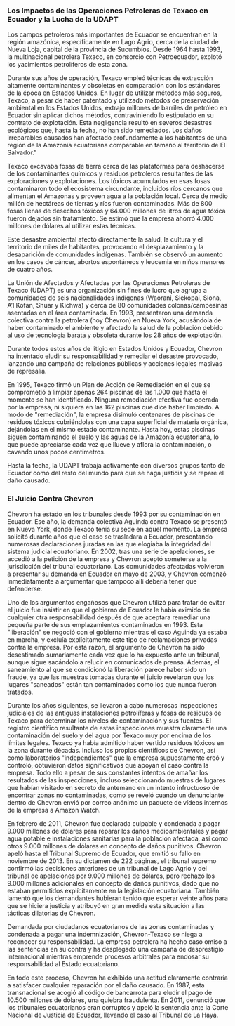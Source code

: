 ### Los Impactos de las Operaciones Petroleras de Texaco en Ecuador y la Lucha de la UDAPT

Los campos petroleros más importantes de Ecuador se encuentran en la región amazónica, específicamente en Lago Agrio, cerca de la ciudad de Nueva Loja, capital de la provincia de Sucumbíos. Desde 1964 hasta 1993, la multinacional petrolera Texaco, en consorcio con Petroecuador, explotó los yacimientos petrolíferos de esta zona.

Durante sus años de operación, Texaco empleó técnicas de extracción altamente contaminantes y obsoletas en comparación con los estándares de la época en Estados Unidos. En lugar de utilizar métodos más seguros, Texaco,  a pesar de haber patentado y utilizado métodos de preservación ambiental en los Estados Unidos, extrajo millones de barriles de petróleo en Ecuador sin aplicar dichos métodos, contraviniendo lo estipulado en su contrato de explotación. Esta negligencia resultó en severos desastres ecológicos que, hasta la fecha, no han sido remediados. Los daños irreparables causados han afectado profundamente a los habitantes de una región de la Amazonía ecuatoriana comparable en tamaño al territorio de El Salvador.”

Texaco excavaba fosas de tierra cerca de las plataformas para deshacerse de los contaminantes químicos y residuos petroleros resultantes de las exploraciones y explotaciones. Los tóxicos acumulados en esas fosas contaminaron todo el ecosistema circundante, incluidos ríos cercanos que alimentan el Amazonas y proveen agua a la población local. Cerca de medio millón de hectáreas de tierras y ríos fueron contaminadas. Más de 800 fosas llenas de desechos tóxicos y 64.000 millones de litros de agua tóxica fueron dejados sin tratamiento. Se estimó que la empresa ahorró 4.000 millones de dólares al utilizar estas técnicas.

Este desastre ambiental afectó directamente la salud, la cultura y el territorio de miles de habitantes, provocando el desplazamiento y la desaparición de comunidades indígenas. También se observó un aumento en los casos de cáncer, abortos espontáneos y leucemia en niños menores de cuatro años.

La Unión de Afectados y Afectadas por las Operaciones Petroleras de Texaco (UDAPT) es una organización sin fines de lucro que agrupa a comunidades de seis nacionalidades indígenas (Waorani, Siekopai, Siona, A’I Kofan, Shuar y Kichwa) y cerca de 80 comunidades colonas/campesinas asentadas en el área contaminada. En 1993, presentaron una demanda colectiva contra la petrolera (hoy Chevron) en Nueva York, acusándola de haber contaminado el ambiente y afectado la salud de la población debido al uso de tecnología barata y obsoleta durante los 28 años de explotación.

Durante todos estos años de litigio en Estados Unidos y Ecuador, Chevron ha intentado eludir su responsabilidad y remediar el desastre provocado, lanzando una campaña de relaciones públicas y acciones legales masivas de represalia. 

En 1995, Texaco firmó un Plan de Acción de Remediación en el que se comprometió a limpiar apenas 264 piscinas de las 1.000 que hasta el momento se han identificado. Ninguna remediación efectiva fue operada por la empresa, ni siquiera en las 162 piscinas que dice haber limpiado. A modo de "remediación", la empresa disimuló centenares de piscinas de residuos tóxicos cubriéndolas con una capa superficial de materia orgánica, dejándolas en el mismo estado contaminante. Hasta hoy, estas piscinas siguen contaminando el suelo y las aguas de la Amazonía ecuatoriana, lo que puede apreciarse cada vez que llueve y aflora la contaminación, o cavando unos pocos centímetros.


Hasta la fecha, la UDAPT trabaja activamente con diversos grupos tanto de Ecuador como del resto del mundo para que se haga justicia y se repare el daño causado.

### El Juicio Contra Chevron

Chevron ha estado en los tribunales desde 1993 por su contaminación en Ecuador. Ese año, la demanda colectiva Aguinda contra Texaco se presentó en Nueva York, donde Texaco tenía su sede en aquel momento. La empresa solicitó durante años que el caso se trasladara a Ecuador, presentando numerosas declaraciones juradas en las que elogiaba la integridad del sistema judicial ecuatoriano. En 2002, tras una serie de apelaciones, se accedió a la petición de la empresa y Chevron aceptó someterse a la jurisdicción del tribunal ecuatoriano. Las comunidades afectadas volvieron a presentar su demanda en Ecuador en mayo de 2003, y Chevron comenzó inmediatamente a argumentar que tampoco allí debería tener que defenderse.

Uno de los argumentos engañosos que Chevron utilizó para tratar de evitar el juicio fue insistir en que el gobierno de Ecuador le había eximido de cualquier otra responsabilidad después de que aceptara remediar una pequeña parte de sus emplazamientos contaminados en 1993. Esta "liberación" se negoció con el gobierno mientras el caso Aguinda ya estaba en marcha, y excluía explícitamente este tipo de reclamaciones privadas contra la empresa. Por esta razón, el argumento de Chevron ha sido desestimado sumariamente cada vez que lo ha expuesto ante un tribunal, aunque sigue sacándolo a relucir en comunicados de prensa. Además, el saneamiento al que se condicionó la liberación parece haber sido un fraude, ya que las muestras tomadas durante el juicio revelaron que los lugares "saneados" están tan contaminados como los que nunca fueron tratados.

Durante los años siguientes, se llevaron a cabo numerosas inspecciones judiciales de las antiguas instalaciones petrolíferas y fosas de residuos de Texaco para determinar los niveles de contaminación y sus fuentes. El registro científico resultante de estas inspecciones muestra claramente una contaminación del suelo y del agua por Texaco muy por encima de los límites legales. Texaco ya había admitido haber vertido residuos tóxicos en la zona durante décadas. Incluso los propios científicos de Chevron, así como laboratorios "independientes" que la empresa supuestamente creó y controló, obtuvieron datos significativos que apoyan el caso contra la empresa. Todo ello a pesar de sus constantes intentos de amañar los resultados de las inspecciones, incluso seleccionando muestras de lugares que habían visitado en secreto de antemano en un intento infructuoso de encontrar zonas no contaminadas, como se reveló cuando un denunciante dentro de Chevron envió por correo anónimo un paquete de vídeos internos de la empresa a Amazon Watch.


En febrero de 2011, Chevron fue declarada culpable y condenada a pagar 9.000 millones de dólares para reparar los daños medioambientales y pagar agua potable e instalaciones sanitarias para la población afectada, así como otros 9.000 millones de dólares en concepto de daños punitivos. Chevron apeló hasta el Tribunal Supremo de Ecuador, que emitió su fallo en noviembre de 2013. En su dictamen de 222 páginas, el tribunal supremo confirmó las decisiones anteriores de un tribunal de Lago Agrio y del tribunal de apelaciones por 9.000 millones de dólares, pero rechazó los 9.000 millones adicionales en concepto de daños punitivos, dado que no estaban permitidos explícitamente en la legislación ecuatoriana. También lamentó que los demandantes hubieran tenido que esperar veinte años para que se hiciera justicia y atribuyó en gran medida esta situación a las tácticas dilatorias de Chevron.

Demandada por ciudadanos ecuatorianos de las zonas contaminadas y condenada a pagar una indemnización, Chevron-Texaco se niega a reconocer su responsabilidad. La empresa petrolera ha hecho caso omiso a las sentencias en su contra y ha desplegado una campaña de desprestigio internacional mientras emprende procesos arbitrales para endosar su responsabilidad al Estado ecuatoriano.

En todo este proceso, Chevron ha exhibido una actitud claramente contraria a satisfacer cualquier reparación por el daño causado. En 1987, esta transnacional se acogió al código de bancarrota para eludir el pago de 10.500 millones de dólares, una quiebra fraudulenta. En 2011, denunció que los tribunales ecuatorianos eran corruptos y apeló la sentencia ante la Corte Nacional de Justicia de Ecuador, llevando el caso al Tribunal de La Haya.

